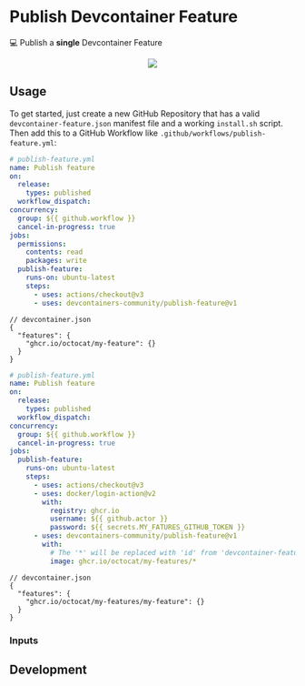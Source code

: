 # Publish Devcontainer Feature

💻 Publish a **single** Devcontainer Feature

<div align="center">

<!-- TODO: Better header image -->
![](https://picsum.photos/600/400)

</div>

<!-- TODO: Add emoji bullet points -->

## Usage

To get started, just create a new GitHub Repository that has a valid
`devcontainer-feature.json` manifest file and a working `install.sh` script.
Then add this to a GitHub Workflow like `.github/workflows/publish-feature.yml`:

```yml
# publish-feature.yml
name: Publish feature
on:
  release:
    types: published
  workflow_dispatch:
concurrency:
  group: ${{ github.workflow }}
  cancel-in-progress: true
jobs:
  permissions:
    contents: read
    packages: write
  publish-feature:
    runs-on: ubuntu-latest
    steps:
      - uses: actions/checkout@v3
      - uses: devcontainers-community/publish-feature@v1
```

```jsonc
// devcontainer.json
{
  "features": {
    "ghcr.io/octocat/my-feature": {}
  }
}
```

```yml
# publish-feature.yml
name: Publish feature
on:
  release:
    types: published
  workflow_dispatch:
concurrency:
  group: ${{ github.workflow }}
  cancel-in-progress: true
jobs:
  publish-feature:
    runs-on: ubuntu-latest
    steps:
      - uses: actions/checkout@v3
      - uses: docker/login-action@v2
        with:
          registry: ghcr.io
          username: ${{ github.actor }}
          password: ${{ secrets.MY_FATURES_GITHUB_TOKEN }}
      - uses: devcontainers-community/publish-feature@v1
        with:
          # The '*' will be replaced with 'id' from 'devcontainer-feature.json'.
          image: ghcr.io/octocat/my-features/*
```

```jsonc
// devcontainer.json
{
  "features": {
    "ghcr.io/octocat/my-features/my-feature": {}
  }
}
```

### Inputs

<!-- TODO: Describe inputs -->

## Development

<!-- TODO: Provide development blurb -->
